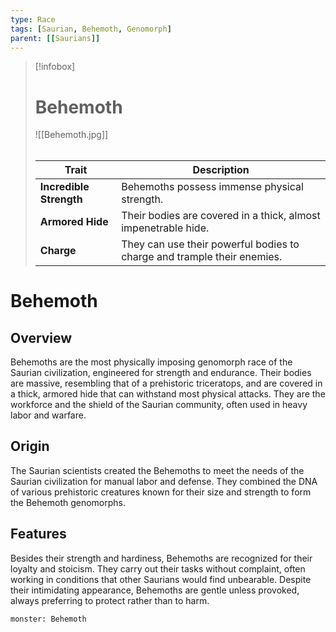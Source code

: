 ```yaml
---
type: Race
tags: [Saurian, Behemoth, Genomorph]
parent: [[Saurians]]
---
```

> [!infobox]
> # Behemoth
> ![[Behemoth.jpg]]
> ###### 
> | Trait           | Description                                                  |
> |-----------------|--------------------------------------------------------------|
> | **Incredible Strength** | Behemoths possess immense physical strength. |
> | **Armored Hide** | Their bodies are covered in a thick, almost impenetrable hide. |
> | **Charge** | They can use their powerful bodies to charge and trample their enemies. |
# Behemoth

## Overview

Behemoths are the most physically imposing genomorph race of the Saurian civilization, engineered for strength and endurance. Their bodies are massive, resembling that of a prehistoric triceratops, and are covered in a thick, armored hide that can withstand most physical attacks. They are the workforce and the shield of the Saurian community, often used in heavy labor and warfare.

## Origin

The Saurian scientists created the Behemoths to meet the needs of the Saurian civilization for manual labor and defense. They combined the DNA of various prehistoric creatures known for their size and strength to form the Behemoth genomorphs.

## Features

Besides their strength and hardiness, Behemoths are recognized for their loyalty and stoicism. They carry out their tasks without complaint, often working in conditions that other Saurians would find unbearable. Despite their intimidating appearance, Behemoths are gentle unless provoked, always preferring to protect rather than to harm.
 ```statblock
 monster: Behemoth 
```